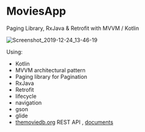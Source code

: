 # MoviesApp
 Paging Library, RxJava &amp; Retrofit with MVVM / Kotlin
 
 
 ![Screenshot_2019-12-24_13-46-19](https://user-images.githubusercontent.com/26750131/71408516-c952a880-2653-11ea-9c4f-f698d91a9001.png)



Using:
- Kotlin
- MVVM architectural pattern
- Paging library for Pagination
- RxJava
- Retrofit
- lifecycle
- navigation
- gson
- glide
- [themoviedb.org](https://www.themoviedb.org/) REST API , [documents](https://www.themoviedb.org/documentation/api)




